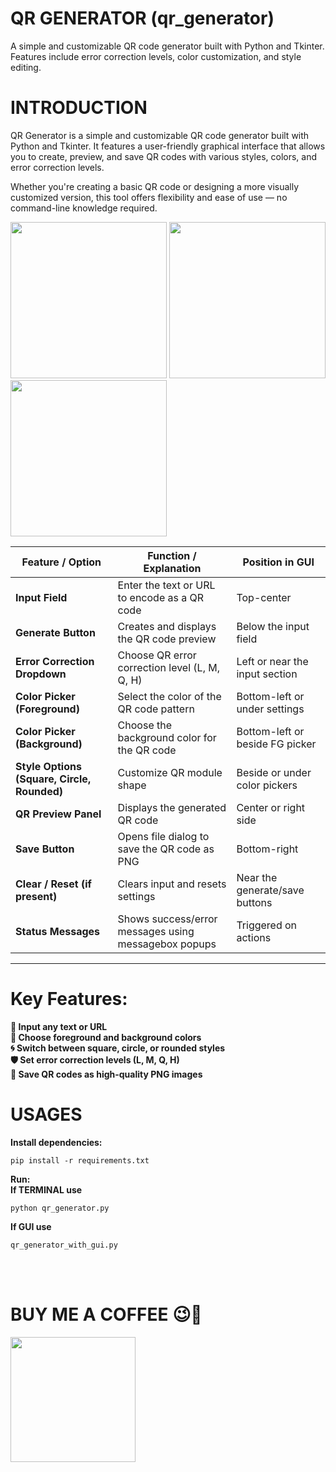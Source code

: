 # QR GENERATOR (qr_generator)
A simple and customizable QR code generator built with Python and Tkinter. Features include error correction levels, color customization, and style editing.


# INTRODUCTION
QR Generator is a simple and customizable QR code generator built with Python and Tkinter. It features a user-friendly graphical interface that allows you to create, preview, and save QR codes with various styles, colors, and error correction levels.

Whether you're creating a basic QR code or designing a more visually customized version, this tool offers flexibility and ease of use — no command-line knowledge required.

<img src="https://github.com/user-attachments/assets/65c6fb9a-5a34-44a0-9242-04aa4ac097df" width="250">
<img src="https://github.com/user-attachments/assets/56cf34d2-114c-46d4-9bec-993ea6cb8d6e" width="250">
<img src="https://github.com/user-attachments/assets/5b80d0b7-f7ac-4423-83ea-1dc645a095c9" width="250">


| **Feature / Option**                        | **Function / Explanation**                           | **Position in GUI**             |
| ------------------------------------------- | ---------------------------------------------------- | ------------------------------- |
| **Input Field**                             | Enter the text or URL to encode as a QR code         | Top-center                      |
| **Generate Button**                         | Creates and displays the QR code preview             | Below the input field           |
| **Error Correction Dropdown**               | Choose QR error correction level (L, M, Q, H)        | Left or near the input section  |
| **Color Picker (Foreground)**               | Select the color of the QR code pattern              | Bottom-left or under settings   |
| **Color Picker (Background)**               | Choose the background color for the QR code          | Bottom-left or beside FG picker |
| **Style Options (Square, Circle, Rounded)** | Customize QR module shape                            | Beside or under color pickers   |
| **QR Preview Panel**                        | Displays the generated QR code                       | Center or right side            |
| **Save Button**                             | Opens file dialog to save the QR code as PNG         | Bottom-right                    |
| **Clear / Reset (if present)**              | Clears input and resets settings                     | Near the generate/save buttons  |
| **Status Messages**                         | Shows success/error messages using messagebox popups | Triggered on actions            |

__________________________________________________________________________________________________________________________________________________________________________________________________________________________________________________________________
# Key Features:
**🧾 Input any text or URL** <br>
**🎨 Choose foreground and background colors**<br>
**🌀 Switch between square, circle, or rounded styles**<br>
**🛡️ Set error correction levels (L, M, Q, H)** <br>
**💾 Save QR codes as high-quality PNG images**<br>

# USAGES
**Install dependencies:**

    pip install -r requirements.txt
    
**Run:** <br>
**If TERMINAL use** 

    python qr_generator.py

**If GUI use**

    qr_generator_with_gui.py

<br>
<br>

# BUY ME A COFFEE 😉🍵<br>
<img src="https://github.com/user-attachments/assets/82f565e0-49b5-4ca4-bd85-94eb45438fb8" width="200">

